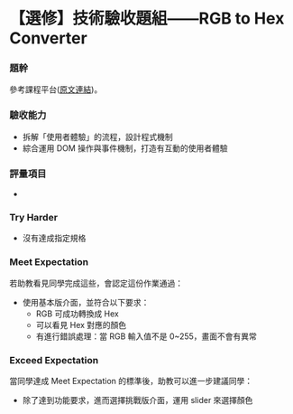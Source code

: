 # 【選修】技術驗收題組——RGB to Hex Converter

### 題幹
參考課程平台([原文連結](https://lighthouse.alphacamp.co/courses/40/assignments/1236))。

### 驗收能力
* 拆解「使用者體驗」的流程，設計程式機制
* 綜合運用 DOM 操作與事件機制，打造有互動的使用者體驗
### 評量項目
* 
### Try Harder
* 沒有達成指定規格
### Meet Expectation
若助教看見同學完成這些，會認定這份作業通過：
* 使用基本版介面，並符合以下要求：
  * RGB 可成功轉換成 Hex
  * 可以看見 Hex 對應的顏色
  * 有進行錯誤處理：當 RGB 輸入值不是 0~255，畫面不會有異常
### Exceed Expectation
當同學達成 Meet Expectation 的標準後，助教可以進一步建議同學：
* 除了達到功能要求，進而選擇挑戰版介面，運用 slider 來選擇顏色